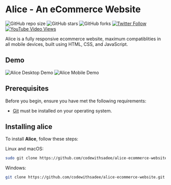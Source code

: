 # Alice - An eCommerce Website

![GitHub repo size](https://img.shields.io/github/repo-size/codewithsadee/anon-ecommerce-website)
![GitHub stars](https://img.shields.io/github/stars/codewithsadee/anon-ecommerce-website?style=social)
![GitHub forks](https://img.shields.io/github/forks/codewithsadee/anon-ecommerce-website?style=social)
[![Twitter Follow](https://img.shields.io/twitter/follow/codewithsadee_?style=social)](https://twitter.com/intent/follow?screen_name=codewithsadee_)
[![YouTube Video Views](https://img.shields.io/youtube/views/3l8Lob4ysI0?style=social)](https://youtu.be/3l8Lob4ysI0)

Alice is a fully responsive ecommerce website, maximum compatiblities in all mobile devices, built using HTML, CSS, and JavaScript.

## Demo

![Alice Desktop Demo](./website-demo-image/desktop.png "Desktop Demo")
![Alice Mobile Demo](./website-demo-image/mobile.png "Mobile Demo")

## Prerequisites

Before you begin, ensure you have met the following requirements:

* [Git](https://git-scm.com/downloads "Download Git") must be installed on your operating system.

## Installing alice

To install **Alice**, follow these steps:

Linux and macOS:

```bash
sudo git clone https://github.com/codewithsadee/alice-ecommerce-website.git
```

Windows:

```bash
git clone https://github.com/codewithsadee/alice-ecommerce-website.git
```



